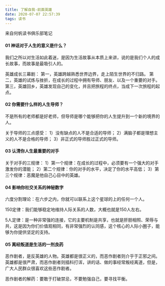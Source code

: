 ```yaml
---
title: 了解自我-前面英雄
date: 2020-07-07 22:57:39
tags: 读书
---
```


来自何帆读书俱乐部笔记

#### 01 神话对于人生的意义是什么？
我们之所以对生活如此着迷，是因为生活故事从本质上来讲，说的是我们个人的成长故事，而故事是最吸引人的。

英雄成长三幕剧：
第一，英雄跨越熟悉世界边界，走上陌生世界的不归路。
第二，英雄的试炼与挫折，在成长的过程中拥有导师、朋友、以及一个重要的对手。
第三，英雄回乡，英雄发现自己的变化，并且把旅程的终点，当成下一次旅程的起点。

#### 02 你需要什么样的人生导师？
不是所有的老师都是好老师，但导师是哪个能够把你的人生提升到一个新的境界的人。

关于导师的三点感受：
1）没有缺点的人不是合适的导师；
2）满脑子都是理想主义的人不是合格的导师；
3）非正式的导师胜过正式的导师。

#### 03 认清你人生最重要的对手
关于对手的三规律：
1）第一个规律：在成长的过程中，必须要有一个强大的对手激发你的潜能；
2）第二个规律：你的对手的水平，决定了你的水平高低；
3）第三个规律：恶魔是他自己心目中的英雄。

#### 04 影响你社交关系的神秘数字
六度分割理论：在六步之内，你就可以联系上这个星球的上的任何一个人。

150定律：我们能够稳定地维持人际关系的人数，大概也就是150人左右。

5人定律：是一种非常强的连接，它的主要机制是共享，也就是肝胆相照、荣辱与共，这是因为你们价值观相同，有非常强烈的认同感，这个核心的人际小圈子，能够为你提供坚定的支持。

#### 05 离经叛道是生活的一剂良药
恶作剧者，是反英雄的人物。英雄都是很正义的，而恶作剧者则介乎于正邪之间。英雄都是很严肃，而恶作剧者则插科打诨，讲的话、做的事经常叛经离道，但是，广大人民群众很喜欢这些恶作剧者。

恶作剧者的解药：要敢于打破禁忌，不要勉强自己，要寻找平衡。